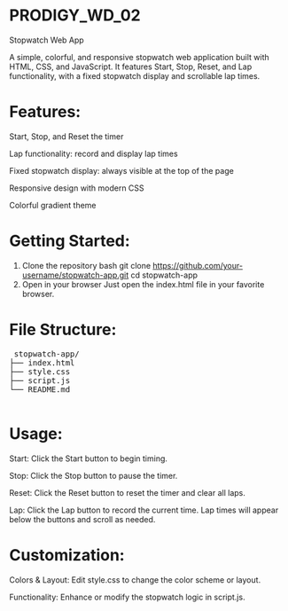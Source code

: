 # PRODIGY_WD_02
Stopwatch Web App

A simple, colorful, and responsive stopwatch web application built with HTML, CSS, and JavaScript.
It features Start, Stop, Reset, and Lap functionality, with a fixed stopwatch display and scrollable lap times.

# Features:
Start, Stop, and Reset the timer

Lap functionality: record and display lap times

Fixed stopwatch display: always visible at the top of the page

Responsive design with modern CSS

Colorful gradient theme

# Getting Started:
1. Clone the repository
bash
git clone https://github.com/your-username/stopwatch-app.git
cd stopwatch-app
2. Open in your browser
Just open the index.html file in your favorite browser.

# File Structure:
<pre> stopwatch-app/
├── index.html
├── style.css
├── script.js
└── README.md
  </pre>

# Usage:
Start: Click the Start button to begin timing.

Stop: Click the Stop button to pause the timer.

Reset: Click the Reset button to reset the timer and clear all laps.

Lap: Click the Lap button to record the current time. Lap times will appear below the buttons and scroll as needed.

# Customization:
Colors & Layout: Edit style.css to change the color scheme or layout.

Functionality: Enhance or modify the stopwatch logic in script.js.
